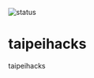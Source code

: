 ![status](https://circleci.com/gh/oslo0322/taipeihacks.svg?style=shield&circle-token=483a40f951900cd7cf832b9b80c2dac5289d7c0b)
# taipeihacks
taipeihacks
